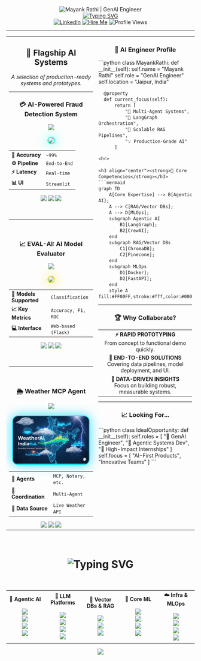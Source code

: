 

<div align="center">
  <img src="https://capsule-render.vercel.app/api?type=waving&color=gradient&customColorList=2,6,12,20,30&height=250&section=header&text=MAYANK%20RATHI&fontSize=70&fontColor=FFFFFF&animation=fadeIn&fontAlignY=40&desc=AI%20Engineer%20•%20GenAI%20&%20Agentic%20Systems&descAlignY=62&descSize=22" alt="Mayank Rathi | GenAI Engineer"/>
</div>

<div align="center">
  <a href="https://git.io/typing-svg">
    <img src="https://readme-typing-svg.demolab.com?font=Fira+Code&weight=600&size=24&duration=2500&pause=500&color=FF00FF&background=FFFFFF00&center=true&vCenter=true&width=1000&lines=Building+State-of-the-Art+Multi-Agent+Systems;Specializing+in+LangGraph+and+CrewAI+Orchestration;Architecting+Scalable+RAG+Pipelines+with+Vector+DBs;Transforming+Ideas+into+Production-Grade+AI+Solutions" alt="Typing SVG">
  </a>
</div>

<div align="center">
  <a href="https://www.linkedin.com/in/mayank-rathi-549b19223/" target="_blank"><img src="https://custom-icon-badges.demolab.com/badge/LINKEDIN-Connect-0077B5?style=flat-square&labelColor=0D1117&logo=linkedin&logoColor=0077B5" alt="LinkedIn"></a>
  <a href="mailto:rathimayank.2005@gmail.com"><img src="https://custom-icon-badges.demolab.com/badge/HIRE_ME-Available-00FF00?style=flat-square&labelColor=0D1117&logo=rocket&logoColor=00FF00" alt="Hire Me"></a>
  <img src="https://komarev.com/ghpvc/?username=rmayank-24&label=PROFILE+VIEWS&color=FF00FF&style=flat-square&labelColor=0D1117" alt="Profile Views">
</div>

---

<!-- =================================================================================================================== -->
<!-- == MAIN TWO-COLUMN LAYOUT (CONTENT & SIDEBAR) ===================================================================== -->
<!-- =================================================================================================================== -->

<table>
<tr>
<td width="65%" valign="top">

  <!-- ================================================================================================================= -->
  <!-- == LEFT COLUMN (MAIN CONTENT) =================================================================================== -->
  <!-- ================================================================================================================= -->

  <h2 align="center">🚀 Flagship AI Systems</h2>
  <p align="center"><i>A selection of production-ready systems and prototypes.</i></p>

  <hr>

  <h3 align="center">💳 AI-Powered Fraud Detection System</h3>
  <div align="center">
    <a href="https://github.com/rmayank-24/AI-POWERED-FRAUD-DETECTION-SYSTEM"><img src="https://img.shields.io/badge/STATUS-PRODUCTION_READY-00FF00?style=flat&labelColor=0D1117"></a>
  </div>
  <p align="center">
    <a href="https://github.com/rmayank-24/AI-POWERED-FRAUD-DETECTION-SYSTEM">
      <img src="https://github.com/user-attachments/assets/222e4765-ca0a-4986-8e56-4b70c2f3a13d" width="90%" style="border-radius: 15px; border: 2px solid #00FFE5; box-shadow: 0 0 30px rgba(0,255,229,0.8);">
    </a>
  </p>
  <table>
    <tr><td><strong>🎯 Accuracy</strong></td><td><code>~99%</code></td></tr>
    <tr><td><strong>⚙️ Pipeline</strong></td><td><code>End-to-End</code></td></tr>
    <tr><td><strong>⚡ Latency</strong></td><td><code>Real-time</code></td></tr>
    <tr><td><strong>📊 UI</strong></td><td><code>Streamlit</code></td></tr>
  </table>
  <div align="center">
    <img src="https://img.shields.io/badge/Python-3776AB?style=flat-square&logo=python&logoColor=white">
    <img src="https://img.shields.io/badge/Scikit--learn-F7931E?style=flat-square&logo=scikit-learn&logoColor=white">
    <img src="https://img.shields.io/badge/Streamlit-FF4B4B?style=flat-square&logo=streamlit&logoColor=white">
  </div>
  
  <br><hr><br>

  <h3 align="center">📈 EVAL-AI: AI Model Evaluator</h3>
  <div align="center">
    <a href="https://github.com/rmayank-24/EVAL-AI"><img src="https://img.shields.io/badge/STATUS-LIVE_DEMO-FFD700?style=flat&labelColor=0D1117"></a>
  </div>
  <p align="center">
    <a href="https://github.com/rmayank-24/EVAL-AI">
      <img src="https://github.com/user-attachments/assets/e9d11d3e-0cbb-42d6-9e9a-52142a797b7b" width="90%" style="border-radius: 15px; border: 2px solid #FFD700; box-shadow: 0 0 30px rgba(255,215,0,0.8);">
    </a>
  </p>
  <table>
    <tr><td><strong>🤖 Models Supported</strong></td><td><code>Classification</code></td></tr>
    <tr><td><strong>📈 Key Metrics</strong></td><td><code>Accuracy, F1, ROC</code></td></tr>
    <tr><td><strong>💻 Interface</strong></td><td><code>Web-based (Flask)</code></td></tr>
  </table>
  <div align="center">
    <img src="https://img.shields.io/badge/TensorFlow-FF6F00?style=flat-square&logo=tensorflow&logoColor=white">
    <img src="https://img.shields.io/badge/Flask-000000?style=flat-square&logo=flask&logoColor=white">
    <img src="https://img.shields.io/badge/Python-3776AB?style=flat-square&logo=python&logoColor=white">
  </div>

  <br><hr><br>

  <h3 align="center">🌦️ Weather MCP Agent</h3>
  <div align="center">
    <a href="https://github.com/rmayank-24/Weather_MCP_Agent"><img src="https://img.shields.io/badge/STATUS-PROTOTYPE-00D9FF?style=flat&labelColor=0D1117"></a>
  </div>
  <p align="center">
    <a href="https://github.com/rmayank-24/Weather_MCP_Agent">
      <img src="https://raw.githubusercontent.com/rmayank-24/Weather_MCP_Agent/main/images/banner.png" width="90%" style="border-radius: 15px; border: 2px solid #00D9FF; box-shadow: 0 0 30px rgba(0,217,255,0.8);">
    </a>
  </p>
  <table>
    <tr><td><strong>🧠 Agents</strong></td><td><code>MCP, Notary, etc.</code></td></tr>
    <tr><td><strong>🤝 Coordination</strong></td><td><code>Multi-Agent</code></td></tr>
    <tr><td><strong>📡 Data Source</strong></td><td><code>Live Weather API</code></td></tr>
  </table>
  <div align="center">
    <img src="https://img.shields.io/badge/Agentic_AI-FF00FF?style=flat-square&logo=probot&logoColor=white">
    <img src="https://img.shields.io/badge/Python-3776AB?style=flat-square&logo=python&logoColor=white">
    <img src="https://img.shields.io/badge/API-2F855A?style=flat-square">
  </div>
  
</td>
<td width="35%" valign="top">

  <!-- ================================================================================================================= -->
  <!-- == RIGHT COLUMN (SIDEBAR) ======================================================================================= -->
  <!-- ================================================================================================================= -->

  <h3 align="center"><strong>🤖 AI Engineer Profile</strong></h3>
  ```python
  class MayankRathi:
      def __init__(self):
          self.name = "Mayank Rathi"
          self.role = "GenAI Engineer"
          self.location = "Jaipur, India"
      
      @property
      def current_focus(self):
          return [
              "🤖 Multi-Agent Systems",
              "🔗 LangGraph Orchestration",
              "🚀 Scalable RAG Pipelines",
              "💡 Production-Grade AI"
          ]
  ```
  <hr>

  <h3 align="center"><strong>🎯 Core Competencies</strong></h3>
  ```mermaid
  graph TD
      A[Core Expertise] --> B[Agentic AI];
      A --> C[RAG/Vector DBs];
      A --> D[MLOps];
      subgraph Agentic AI
          B1[LangGraph];
          B2[CrewAI];
      end
      subgraph RAG/Vector DBs
          C1[ChromaDB];
          C2[Pinecone];
      end
      subgraph MLOps
          D1[Docker];
          D2[FastAPI];
      end
      style A fill:#FF00FF,stroke:#fff,color:#000
  ```
  <hr>

  <h3 align="center"><strong>🏆 Why Collaborate?</strong></h3>
  <div align="center">
  <table>
    <tr><td align="center"><strong>⚡ RAPID PROTOTYPING</strong><br>From concept to functional demo quickly.</td></tr>
    <tr><td align="center"><strong>🎯 END-TO-END SOLUTIONS</strong><br>Covering data pipelines, model deployment, and UI.</td></tr>
    <tr><td align="center"><strong>🧠 DATA-DRIVEN INSIGHTS</strong><br>Focus on building robust, measurable systems.</td></tr>
  </table>
  </div>

  <hr>

  <h3 align="center"><strong>📈 Looking For...</strong></h3>
  ```python
  class IdealOpportunity:
    def __init__(self):
        self.roles = [
            "🚀 GenAI Engineer",
            "🤖 Agentic Systems Dev",
            "💎 High-Impact Internships"
        ]
        self.focus = [
            "AI-First Products",
            "Innovative Teams"
        ]
  ```
</td>
</tr>
</table>

<!-- =================================================================================================================== -->
<!-- == TECHNOLOGY ARSENAL (FULL WIDTH) ================================================================================ -->
<!-- =================================================================================================================== -->

<h1 align="center">
  <img src="https://user-images.githubusercontent.com/74038190/213910845-af37a709-8995-40d6-be59-724526e3c3d7.gif" width="1000" height="3">
  <br>
  <img src="https://readme-typing-svg.demolab.com?font=Orbitron&weight=900&size=40&duration=1000&pause=1000&color=FF00FF&center=true&vCenter=true&width=1000&lines=TECHNOLOGY+ARSENAL" alt="Typing SVG">
  <br>
  <img src="https://user-images.githubusercontent.com/74038190/213910845-af37a709-8995-40d6-be59-724526e3c3d7.gif" width="1000" height="3">
</h1>

<div align="center">
<table>
<tr>
<td align="center" width="20%">
  <strong>🤖 Agentic AI</strong><br><br>
  <img src="https://img.shields.io/badge/LangGraph-Advanced-FF00FF?style=flat-square&logo=graphql&logoColor=white&labelColor=0D1117"><br>
  <img src="https://img.shields.io/badge/LangChain-Expert-1C1E26?style=flat-square&logo=langchain&logoColor=white&labelColor=0D1117"><br>
  <img src="https://img.shields.io/badge/CrewAI-Proficient-FFD700?style=flat-square&logo=probot&logoColor=white&labelColor=0D1117"><br>
  <img src="https://img.shields.io/badge/AutoGen-Proficient-00D9FF?style=flat-square&logo=microsoft&logoColor=white&labelColor=0D1117">
</td>
<td align="center" width="20%">
  <strong>🎨 LLM Platforms</strong><br><br>
  <img src="https://img.shields.io/badge/OpenAI-Advanced-412991?style=flat-square&logo=openai&logoColor=white&labelColor=0D1117"><br>
  <img src="https://img.shields.io/badge/Hugging_Face-Expert-FFD700?style=flat-square&logo=huggingface&logoColor=white&labelColor=0D1117"><br>
  <img src="https://img.shields.io/badge/Claude_3-Proficient-6B46C1?style=flat-square&logo=anthropic&logoColor=white&labelColor=0D1117"><br>
  <img src="https://img.shields.io/badge/Gemini-Proficient-4285F4?style=flat-square&logo=google&logoColor=white&labelColor=0D1117">
</td>
<td align="center" width="20%">
  <strong>💾 Vector DBs & RAG</strong><br><br>
  <img src="https://img.shields.io/badge/Pinecone-Proficient-00BFB3?style=flat-square&logo=pinecone&logoColor=white&labelColor=0D1117"><br>
  <img src="https://img.shields.io/badge/Chroma-Advanced-8B5CF6?style=flat-square&labelColor=0D1117"><br>
  <img src="https://img.shields.io/badge/FAISS-Advanced-4A90E2?style=flat-square&logo=facebook&logoColor=white&labelColor=0D1117"><br>
</td>
<td align="center" width="20%">
  <strong>🧬 Core ML</strong><br><br>
  <img src="https://img.shields.io/badge/PyTorch-Advanced-EE4C2C?style=flat-square&logo=pytorch&logoColor=white&labelColor=0D1117"><br>
  <img src="https://img.shields.io/badge/TensorFlow-Expert-FF6F00?style=flat-square&logo=tensorflow&logoColor=white&labelColor=0D1117"><br>
  <img src="https://img.shields.io/badge/Scikit--learn-Expert-F7931E?style=flat-square&logo=scikit-learn&logoColor=white&labelColor=0D1117"><br>
  <img src="https://img.shields.io/badge/Pandas-Expert-150458?style=flat-square&logo=pandas&logoColor=white&labelColor=0D1117">
</td>
<td align="center" width="20%">
  <strong>☁️ Infra & MLOps</strong><br><br>
  <img src="https://img.shields.io/badge/Docker-Advanced-2496ED?style=flat-square&logo=docker&logoColor=white&labelColor=0D1117"><br>
  <img src="https://img.shields.io/badge/FastAPI-Proficient-009688?style=flat-square&logo=fastapi&logoColor=white&labelColor=0D1117"><br>
  <img src="https://img.shields.io/badge/AWS-Proficient-FF9900?style=flat-square&logo=amazonaws&logoColor=white&labelColor=0D1117"><br>
  <img src="https://img.shields.io/badge/Streamlit-Expert-FF4B4B?style=flat-square&logo=streamlit&logoColor=white&labelColor=0D1117">
</td>
</tr>
</table>
</div>

<!-- =================================================================================================================== -->
<!-- == FOOTER ========================================================================================================= -->
<!-- =================================================================================================================== -->

<div align="center">
  <img src="https://capsule-render.vercel.app/api?type=waving&color=gradient&customColorList=2,6,12,20,30&height=150&section=footer&animation=twinkling&fontColor=00FFE5&fontSize=20&fontAlignY=80&desc=©%202025%20Mayank%20Rathi%20|%20Architecting%20the%20Age%20of%20Autonomous%20Intelligence&descAlign=50&descSize=18" />
</div>
